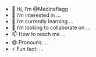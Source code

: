 - 👋 Hi, I’m @Medinaflagg
- 👀 I’m interested in ...
- 🌱 I’m currently learning ...
- 💞️ I’m looking to collaborate on ...
- 📫 How to reach me ...
- 😄 Pronouns: ...
- ⚡ Fun fact: ...

<!---
Medinaflagg/Medinaflagg is a ✨ special ✨ repository because its `README.md` (this file) appears on your GitHub profile.
You can click the Preview link to take a look at your changes.
--->
